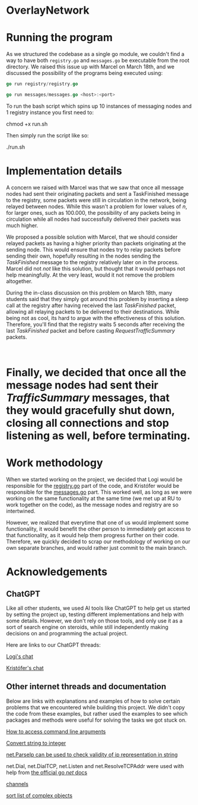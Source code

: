 # OverlayNetwork

# Running the program

As we structured the codebase as a single go module, we couldn't find a way to have both `registry.go` and `messages.go` be executable from the root directory. We raised this issue up with Marcel on March 18th, and we discussed the possibility of the programs being executed using:

```go
go run registry/registry.go
```

```go
go run messages/messages.go <host>:<port>
```

To run the bash script which spins up 10 instances of messaging nodes and 1 registry instance you first need to:

chmod +x run.sh

Then simply run the script like so:

./run.sh


# Implementation details

A concern we raised with Marcel was that we saw that once all message nodes had sent their originating packets and sent a TaskFinished message to the registry, some packets were still in circulation in the network, being relayed between nodes. While this wasn't a problem for lower values of _n_, for larger ones, such as 100.000, the possibility of any packets being in circulation while all nodes had successfully delivered their packets was much higher.

We proposed a possible solution with Marcel, that we should consider relayed packets as having a higher priority than packets originating at the sending node. This would ensure that nodes try to relay packets before sending their own, hopefully resulting in the nodes sending the _TaskFinished_ message to the registry relatively later on in the process. Marcel did not _not_ like this solution, but thought that it would perhaps not help meaningfully. At the very least, would it not remove the problem altogether.

During the in-class discussion on this problem on March 18th, many students said that they simply got around this problem by inserting a sleep call at the registry after having received the last _TaskFinished_ packet, allowing all relaying packets to be delivered to their destinations. While being not as cool, its hard to argue with the effectiveness of this solution. Therefore, you'll find that the registry waits 5 seconds after receiving the last _TaskFinished_ packet and before casting _RequestTrafficSummary_ packets.

<br>

Finally, we decided that once all the message nodes had sent their _TrafficSummary_ messages, that they would gracefully shut down, closing all connections and stop listening as well, before terminating.
=======
# Work methodology

When we started working on the project, we decided that Logi would be responsible for the [registry.go](./registry/registry.go) part of the code, and Kristófer would be responsible for the [messages.go](./messages/messages.go) part. This worked well, as long as we were working on the same functionality at the same time (we met up at RU to work together on the code), as the message nodes and registry are so intertwined.

However, we realized that everytime that one of us would implement some functionality, it would benefit the other person to immediately get access to that functionality, as it would help them progress further on their code. Therefore, we quickly decided to scrap our methodology of working on our own separate branches, and would rather just commit to the main branch.

# Acknowledgements

## ChatGPT

Like all other students, we used AI tools like ChatGPT to help get us started by setting the project up, testing different implementations and help with some details. However, we don't rely on those tools, and only use it as a sort of search engine on steroids, while still independently making decisions on and programming the actual project.

Here are links to our ChatGPT threads:

[Logi's chat](https://chat.openai.com/share/dd30e84f-4cf0-4f95-9960-32acdf8903c5)

[Kristófer's chat](https://chat.openai.com/share/e9d11afe-72de-4886-832f-30e1319ba59b)

## Other internet threads and documentation

Below are links with explanations and examples of how to solve certain problems that we encountered while building this project. We didn't copy the code from these examples, but rather used the examples to see which packages and methods were useful for solving the tasks we got stuck on.

[How to access command line arguments](https://stackoverflow.com/questions/2707434/how-to-access-command-line-arguments-passed-to-a-go-program)

[Convert string to integer](https://stackoverflow.com/questions/4278430/convert-string-to-integer-type-in-go)

[net.ParseIp can be used to check validity of ip representation in string](https://stackoverflow.com/questions/19882961/go-golang-check-ip-address-in-range)

net.Dial, net.DialTCP, net.Listen and net.ResolveTCPAddr were used with help from [the official go _net_ docs](https://pkg.go.dev/net)

[channels](https://go.dev/tour/concurrency/2)

[sort list of complex objects](https://yourbasic.org/golang/how-to-sort-in-go/)
